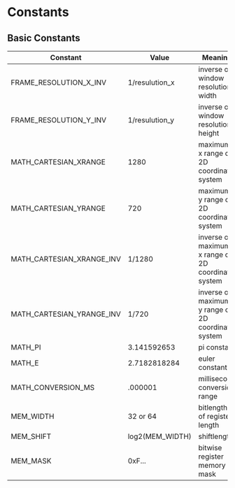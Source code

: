 # Constants

## Basic Constants

|Constant|Value|Meaning|
|-|-|-|
|FRAME_RESOLUTION_X_INV|1/resulution_x|inverse of window resolution width|
|FRAME_RESOLUTION_Y_INV|1/resulution_y|inverse of window resolution height|
|MATH_CARTESIAN_XRANGE|1280|maximum x range of 2D coordinate system|
|MATH_CARTESIAN_YRANGE|720|maximum y range of 2D coordinate system|
|MATH_CARTESIAN_XRANGE_INV|1/1280|inverse of maximum x range of 2D coordinate system|
|MATH_CARTESIAN_YRANGE_INV|1/720|inverse of maximum y range of 2D coordinate system|
|MATH_PI|3.141592653|pi constant|
|MATH_E|2.7182818284|euler constant|
|MATH_CONVERSION_MS|.000001|millisecond conversion range|
|MEM_WIDTH|32 or 64|bitlength of register length|
|MEM_SHIFT|log2(MEM_WIDTH)|shiftlength|
|MEM_MASK|0xF...|bitwise register memory mask|